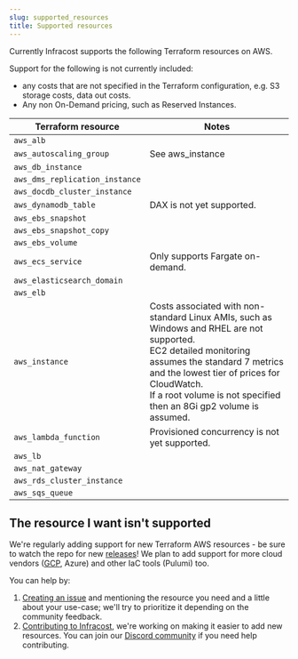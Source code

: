 ```yaml
---
slug: supported_resources
title: Supported resources
---
```


Currently Infracost supports the following Terraform resources on AWS.

Support for the following is not currently included:
  * any costs that are not specified in the Terraform configuration, e.g. S3 storage costs, data out costs.
  * Any non On-Demand pricing, such as Reserved Instances.

| Terraform resource           | Notes |
| ---                          | ---   |
| `aws_alb` |  |
| `aws_autoscaling_group` |  See aws_instance<br />  |
| `aws_db_instance` |  |
| `aws_dms_replication_instance` |  |
| `aws_docdb_cluster_instance` |  |
| `aws_dynamodb_table` |  DAX is not yet supported.<br />  |
| `aws_ebs_snapshot` |  |
| `aws_ebs_snapshot_copy` |  |
| `aws_ebs_volume` |  |
| `aws_ecs_service` |  Only supports Fargate on-demand.<br />  |
| `aws_elasticsearch_domain` |  |
| `aws_elb` |  |
| `aws_instance` |  Costs associated with non-standard Linux AMIs, such as Windows and RHEL are not supported.<br />  EC2 detailed monitoring assumes the standard 7 metrics and the lowest tier of prices for CloudWatch.<br />  If a root volume is not specified then an 8Gi gp2 volume is assumed.<br />  |
| `aws_lambda_function` |  Provisioned concurrency is not yet supported.<br />  |
| `aws_lb` |  |
| `aws_nat_gateway` |  |
| `aws_rds_cluster_instance` |  |
| `aws_sqs_queue` |  |


## The resource I want isn't supported

We're regularly adding support for new Terraform AWS resources - be sure to watch the repo for new [releases](https://github.com/infracost/infracost/releases)! We plan to add support for more cloud vendors ([GCP](https://github.com/infracost/infracost/issues/24), Azure) and other IaC tools (Pulumi) too.

You can help by:
1. [Creating an issue](https://github.com/infracost/infracost/issues/new) and mentioning the resource you need and a little about your use-case; we'll try to prioritize it depending on the community feedback.
2. [Contributing to Infracost](https://github.com/infracost/infracost#contributing), we're working on making it easier to add new resources. You can join our [Discord community](https://discord.gg/rXCTaH3) if you need help contributing.
